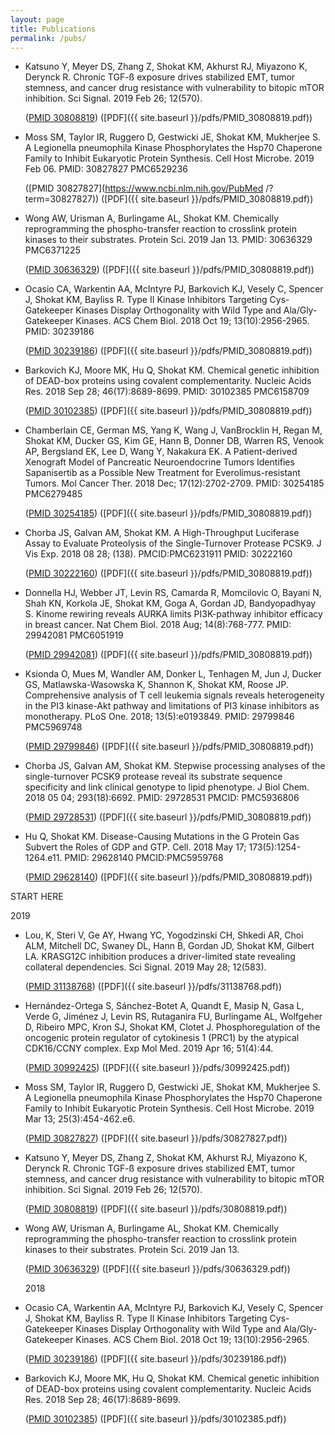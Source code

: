 ```yaml
---
layout: page
title: Publications
permalink: /pubs/
---
```


* Katsuno Y, Meyer DS, Zhang Z, Shokat KM, Akhurst RJ, Miyazono K, Derynck R. Chronic TGF-ß exposure drives stabilized EMT, tumor stemness, and cancer drug resistance with vulnerability to bitopic mTOR inhibition. Sci Signal. 2019 Feb 26; 12(570).

    ([PMID 30808819](https://www.ncbi.nlm.nih.gov/PubMed/30808819)) ([PDF]({{ site.baseurl }}/pdfs/PMID_30808819.pdf))


* Moss SM, Taylor IR, Ruggero D, Gestwicki JE, Shokat KM, Mukherjee S. A Legionella pneumophila Kinase Phosphorylates the Hsp70 Chaperone Family to Inhibit Eukaryotic Protein Synthesis. Cell Host Microbe. 2019 Feb 06. PMID: 30827827 PMC6529236

    ([PMID 30827827](https://www.ncbi.nlm.nih.gov/PubMed /?term=30827827)) ([PDF]({{ site.baseurl }}/pdfs/PMID_30808819.pdf))

*	Wong AW, Urisman A, Burlingame AL, Shokat KM. Chemically reprogramming the phospho-transfer reaction to crosslink protein kinases to their substrates. Protein Sci. 2019 Jan 13.  PMID: 30636329  PMC6371225

    ([PMID 30636329](https://www.ncbi.nlm.nih.gov/PubMed/30636329)) ([PDF]({{ site.baseurl }}/pdfs/PMID_30808819.pdf))

*	Ocasio CA, Warkentin AA, McIntyre PJ, Barkovich KJ, Vesely C, Spencer J, Shokat KM, Bayliss R. Type II Kinase Inhibitors Targeting Cys-Gatekeeper Kinases Display Orthogonality with Wild Type and Ala/Gly-Gatekeeper Kinases. ACS Chem Biol. 2018 Oct 19; 13(10):2956-2965. PMID: 30239186

    ([PMID 30239186](https://www.ncbi.nlm.nih.gov/PubMed/30239186)) ([PDF]({{ site.baseurl }}/pdfs/PMID_30808819.pdf))

*	Barkovich KJ, Moore MK, Hu Q, Shokat KM. Chemical genetic inhibition of DEAD-box proteins using covalent complementarity. Nucleic Acids Res. 2018 Sep 28; 46(17):8689-8699.  PMID: 30102385  PMC6158709

    ([PMID 30102385](https://www.ncbi.nlm.nih.gov/PubMed/30102385)) ([PDF]({{ site.baseurl }}/pdfs/PMID_30808819.pdf))

*	Chamberlain CE, German MS, Yang K, Wang J, VanBrocklin H, Regan M, Shokat KM, Ducker GS, Kim GE, Hann B, Donner DB, Warren RS, Venook AP, Bergsland EK, Lee D, Wang Y, Nakakura EK. A Patient-derived Xenograft Model of Pancreatic Neuroendocrine Tumors Identifies Sapanisertib as a Possible New Treatment for Everolimus-resistant Tumors. Mol Cancer Ther. 2018 Dec; 17(12):2702-2709. PMID: 30254185  PMC6279485

    ([PMID 30254185](https://www.ncbi.nlm.nih.gov/PubMed/30254185)) ([PDF]({{ site.baseurl }}/pdfs/PMID_30808819.pdf))

*	Chorba JS, Galvan AM, Shokat KM. A High-Throughput Luciferase Assay to Evaluate Proteolysis of the Single-Turnover Protease PCSK9. J Vis Exp. 2018 08 28; (138).   PMCID:PMC6231911  PMID: 30222160

    ([PMID 30222160](https://www.ncbi.nlm.nih.gov/PubMed/30222160)) ([PDF]({{ site.baseurl }}/pdfs/PMID_30808819.pdf))

*	Donnella HJ, Webber JT, Levin RS, Camarda R, Momcilovic O, Bayani N, Shah KN, Korkola JE, Shokat KM, Goga A, Gordan JD, Bandyopadhyay S. Kinome rewiring reveals AURKA limits PI3K-pathway inhibitor efficacy in breast cancer. Nat Chem Biol. 2018 Aug; 14(8):768-777.  PMID: 29942081 PMC6051919

    ([PMID 29942081](https://www.ncbi.nlm.nih.gov/PubMed/29942081)) ([PDF]({{ site.baseurl }}/pdfs/PMID_30808819.pdf))

*	Ksionda O, Mues M, Wandler AM, Donker L, Tenhagen M, Jun J, Ducker GS, Matlawska-Wasowska K, Shannon K, Shokat KM, Roose JP. Comprehensive analysis of T cell leukemia signals reveals heterogeneity in the PI3 kinase-Akt pathway and limitations of PI3 kinase inhibitors as monotherapy. PLoS One. 2018; 13(5):e0193849. PMID: 29799846 PMC5969748

    ([PMID 29799846](https://www.ncbi.nlm.nih.gov/PubMed/29799846)) ([PDF]({{ site.baseurl }}/pdfs/PMID_30808819.pdf))

*	Chorba JS, Galvan AM, Shokat KM. Stepwise processing analyses of the single-turnover PCSK9 protease reveal its substrate sequence specificity and link clinical genotype to lipid phenotype. J Biol Chem. 2018 05 04; 293(18):6692. PMID: 29728531 PMCID: PMC5936806

    ([PMID 29728531](https://www.ncbi.nlm.nih.gov/PubMed/29728531)) ([PDF]({{ site.baseurl }}/pdfs/PMID_30808819.pdf))

*	Hu Q, Shokat KM. Disease-Causing Mutations in the G Protein Gas Subvert the Roles of GDP and GTP. Cell. 2018 May 17; 173(5):1254-1264.e11. PMID: 29628140 PMCID:PMC5959768

    ([PMID 29628140](https://www.ncbi.nlm.nih.gov/PubMed/29628140)) ([PDF]({{ site.baseurl }}/pdfs/PMID_30808819.pdf))


START HERE

2019

*	Lou, K, Steri V, Ge AY, Hwang YC, Yogodzinski CH, Shkedi AR, Choi ALM, Mitchell DC, Swaney DL, Hann B, Gordan JD, Shokat KM, Gilbert LA. KRASG12C inhibition produces a driver-limited state revealing collateral dependencies. Sci Signal. 2019 May 28; 12(583).

    ([PMID 31138768](https://www.ncbi.nlm.nih.gov/pubmed/31138768)) ([PDF]({{ site.baseurl }}/pdfs/31138768.pdf))

*	Hernández-Ortega S, Sánchez-Botet A, Quandt E, Masip N, Gasa L, Verde G, Jiménez J, Levin RS, Rutaganira FU, Burlingame AL, Wolfgeher D, Ribeiro MPC, Kron SJ, Shokat KM, Clotet J. Phosphoregulation of the oncogenic protein regulator of cytokinesis 1 (PRC1) by the atypical CDK16/CCNY complex. Exp Mol Med. 2019 Apr 16; 51(4):44.

    ([PMID 30992425](https://www.ncbi.nlm.nih.gov/pubmed/30992425)) ([PDF]({{ site.baseurl }}/pdfs/30992425.pdf))

*	Moss SM, Taylor IR, Ruggero D, Gestwicki JE, Shokat KM, Mukherjee S. A Legionella pneumophila Kinase Phosphorylates the Hsp70 Chaperone Family to Inhibit Eukaryotic Protein Synthesis. Cell Host Microbe. 2019 Mar 13; 25(3):454-462.e6.

    ([PMID 30827827](https://www.ncbi.nlm.nih.gov/pubmed/30827827)) ([PDF]({{ site.baseurl }}/pdfs/30827827.pdf))

*	Katsuno Y, Meyer DS, Zhang Z, Shokat KM, Akhurst RJ, Miyazono K, Derynck R. Chronic TGF-ß exposure drives stabilized EMT, tumor stemness, and cancer drug resistance with vulnerability to bitopic mTOR inhibition. Sci Signal. 2019 Feb 26; 12(570).

    ([PMID 30808819](https://www.ncbi.nlm.nih.gov/pubmed/30808819)) ([PDF]({{ site.baseurl }}/pdfs/30808819.pdf))

*	Wong AW, Urisman A, Burlingame AL, Shokat KM. Chemically reprogramming the phospho-transfer reaction to crosslink protein kinases to their substrates. Protein Sci. 2019 Jan 13.

    ([PMID 30636329](https://www.ncbi.nlm.nih.gov/pubmed/30636329)) ([PDF]({{ site.baseurl }}/pdfs/30636329.pdf))

    2018

*	Ocasio CA, Warkentin AA, McIntyre PJ, Barkovich KJ, Vesely C, Spencer J, Shokat KM, Bayliss R. Type II Kinase Inhibitors Targeting Cys-Gatekeeper Kinases Display Orthogonality with Wild Type and Ala/Gly-Gatekeeper Kinases. ACS Chem Biol. 2018 Oct 19; 13(10):2956-2965.

    ([PMID 30239186](https://www.ncbi.nlm.nih.gov/pubmed/30239186)) ([PDF]({{ site.baseurl }}/pdfs/30239186.pdf))

* Barkovich KJ, Moore MK, Hu Q, Shokat KM. Chemical genetic inhibition of DEAD-box proteins using covalent complementarity. Nucleic Acids Res. 2018 Sep 28; 46(17):8689-8699.

  ([PMID 30102385](https://www.ncbi.nlm.nih.gov/pubmed/30102385)) ([PDF]({{ site.baseurl }}/pdfs/30102385.pdf))
